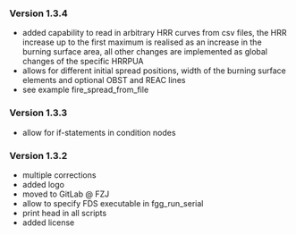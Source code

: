 ### Version 1.3.4
- added capability to read in arbitrary HRR curves from csv files, the HRR increase up to the first maximum is realised as an increase in the burning surface area, all other changes are implemented as global changes of the specific HRRPUA
- allows for different initial spread positions, width of the burning surface elements and optional OBST and REAC lines
- see example fire_spread_from_file

### Version 1.3.3
- allow for if-statements in condition nodes

### Version 1.3.2
- multiple corrections
- added logo
- moved to GitLab @ FZJ
- allow to specify FDS executable in fgg_run_serial
- print head in all scripts
- added license